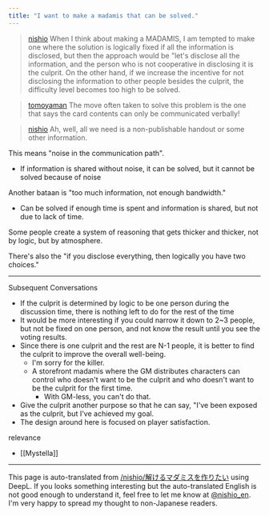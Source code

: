```yaml
---
title: "I want to make a madamis that can be solved."
---
```


> [nishio](https://x.com/nishio/status/1918706292862210389) When I think about making a MADAMIS, I am tempted to make one where the solution is logically fixed if all the information is disclosed, but then the approach would be "let's disclose all the information, and the person who is not cooperative in disclosing it is the culprit. On the other hand, if we increase the incentive for not disclosing the information to other people besides the culprit, the difficulty level becomes too high to be solved.

> [tomoyaman](https://x.com/tomoyaman/status/1918707708506607717) The move often taken to solve this problem is the one that says the card contents can only be communicated verbally!

> [nishio](https://x.com/nishio/status/1918712985343959292) Ah, well, all we need is a non-publishable handout or some other information.

This means "noise in the communication path".
- If information is shared without noise, it can be solved, but it cannot be solved because of noise

Another bataan is "too much information, not enough bandwidth."
- Can be solved if enough time is spent and information is shared, but not due to lack of time.

Some people create a system of reasoning that gets thicker and thicker, not by logic, but by atmosphere.

There's also the "if you disclose everything, then logically you have two choices."

---
Subsequent Conversations
- If the culprit is determined by logic to be one person during the discussion time, there is nothing left to do for the rest of the time
- It would be more interesting if you could narrow it down to 2~3 people, but not be fixed on one person, and not know the result until you see the voting results.
- Since there is one culprit and the rest are N-1 people, it is better to find the culprit to improve the overall well-being.
    - I'm sorry for the killer.
    - A storefront madamis where the GM distributes characters can control who doesn't want to be the culprit and who doesn't want to be the culprit for the first time.
        - With GM-less, you can't do that.
- Give the culprit another purpose so that he can say, "I've been exposed as the culprit, but I've achieved my goal.
- The design around here is focused on player satisfaction.

relevance
- [[Mystella]]

---
This page is auto-translated from [/nishio/解けるマダミスを作りたい](https://scrapbox.io/nishio/解けるマダミスを作りたい) using DeepL. If you looks something interesting but the auto-translated English is not good enough to understand it, feel free to let me know at [@nishio_en](https://twitter.com/nishio_en). I'm very happy to spread my thought to non-Japanese readers.